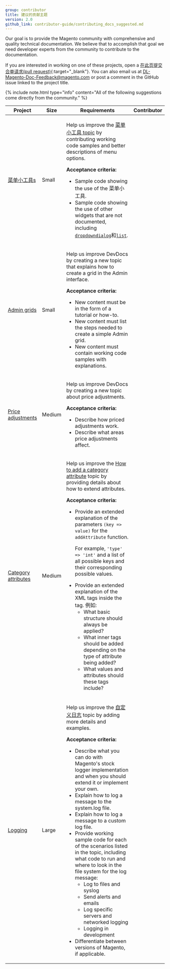 ```yaml
---
group: contributor
title: 建议的贡献主题
version: 2.0
github_link: contributor-guide/contributing_docs_suggested.md
---
```


Our goal is to provide the Magento community with comprehensive and quality technical documentation. We believe that to accomplish that goal we need developer experts from the community to contribute to the documentation.

If you are interested in working on one of these projects, open a [在此页提交合单请求(pull request)](https://github.com/magento/devdocs/tree/develop/guides/v2.0/contributor-guide/contributing_docs_suggested.md){:target="\_blank"}. You can also email us at <DL-Magento-Doc-Feedback@magento.com> or post a comment in the GitHub issue linked to the project title.

{% include note.html type="info" content="All of the following suggestions come directly from the community." %}

<table>
   <colgroup>
      <col width="15%">
      <col width="15%">
      <col width="55%">
      <col width="15%">
   </colgroup>
   <thead>
      <tr>
         <th>Project</th>
         <th>Size</th>
         <th>Requirements</th>
         <th>Contributor</th>
      </tr>
   </thead>
   <tbody>         
      <tr>
        <td><a href="https://github.com/magento/devdocs/issues/1276" target="\_blank">菜单小工具s</a></td>
        <td>Small</td>
        <td>
          <p>Help us improve the <a href="{{ page.baseurl }}/javascript-dev-guide/widgets/widget_menu.html">菜单小工具 topic</a> by contributing working code samples and better descriptions of menu options.</p>
          <p><strong>Acceptance criteria:</strong></p>
            <ul>
              <li>Sample code showing the use of the 菜单小工具.</li>
              <li>Sample code showing the use of other widgets that are not documented, including <code><a href="http://devdocs.magento.com/guides/v2.0/javascript-dev-guide/widgets/widget_dialog.html">dropdowndialog</a></code>和<code><a href="http://devdocs.magento.com/guides/v2.0/javascript-dev-guide/widgets/widget_list.html">list</a></code>.</li>
            </ul>
        </td>
        <td></td>
      </tr>
      <tr>
        <td><a href="https://github.com/magento/devdocs/issues/1465" target="\_blank">Admin grids</a></td>
        <td>Small</td>
        <td>
          <p>Help us improve DevDocs by creating a new topic that explains how to create a grid in the Admin interface.</p>
          <p><strong>Acceptance criteria:</strong></p>
            <ul>
              <li>New content must be in the form of a tutorial or how-to.</li>
              <li>New content must list the steps needed to create a simple Admin grid.</li>
              <li>New content must contain working code samples with explanations.</li>
            </ul>
        </td>
        <td></td>
      </tr>
      <tr>
        <td><a href="https://github.com/magento/devdocs/issues/1437" target="\_blank">Price adjustments</a></td>
        <td>Medium</td>
        <td>
          <p>Help us improve DevDocs by creating a new topic about price adjustments.</p>
          <p><strong>Acceptance criteria:</strong></p>
            <ul>
              <li>Describe how priced adjustments work.</li>
              <li>Describe what areas price adjustments affect.</li>
            </ul>
        </td>
        <td></td>
      </tr>
      <tr>
        <td><a href="https://github.com/magento/devdocs/issues/1637" target="\_blank">Category attributes</a></td>
        <td>Medium</td>
        <td>
          <p>Help us improve the <a href="{{ page.baseurl }}/ui_comp_guide/howto/add_category_attribute.html">How to add a category attribute</a> topic by providing details about how to extend attributes.</p>
          <p><strong>Acceptance criteria:</strong></p>
            <ul>
              <li>Provide an extended explanation of the parameters <code>(key => value)</code> for the <code>addAttribute</code> function.
              <p>For example, <code>'type' => 'int'</code> and a list of all possible keys and their corresponding possible values.</p></li>
              <li>Provide an extended explanation of the XML tags inside the tag. 例如:
                <ul>
                  <li>What basic structure should always be applied?</li>
                  <li>What inner tags should be added depending on the type of attribute being added?</li>
                  <li>What values and attributes should these tags include?</li>
                </ul></li>
            </ul>
        </td>
        <td></td>
      </tr>
      <tr>
        <td><a href="https://github.com/magento/devdocs/issues/434" target="\_blank">Logging</a></td>
        <td>Large</td>
        <td>
          <p>Help us improve the <a href="{{ page.baseurl }}/config-guide/log/log-intro.html">自定义日志</a> topic by adding more details and examples.</p>
          <p><strong>Acceptance criteria:</strong></p>
            <ul>
              <li>Describe what you can do with Magento's stock logger implementation and when you should extend it or implement your own.</li>
              <li>Explain how to log a message to the system.log file.</li>
              <li>Explain how to log a message to a custom log file.</li>
              <li>Provide working sample code for each of the scenarios listed in the topic, including what code to run and where to look in the file system for the log message:
                <ul>
                  <li>Log to files and syslog</li>
                  <li>Send alerts and emails</li>
                  <li>Log specific servers and networked logging</li>
                  <li>Logging in development</li>
                </ul></li>
              <li>Differentiate between versions of Magento, if applicable.</li>
            </ul>
        </td>
        <td></td>
      </tr>
   </tbody>
</table>
